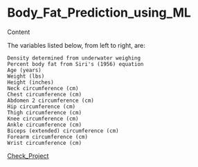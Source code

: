 # Body_Fat_Prediction_using_ML

Content

The variables listed below, from left to right, are:

    Density determined from underwater weighing
    Percent body fat from Siri's (1956) equation
    Age (years)
    Weight (lbs)
    Height (inches)
    Neck circumference (cm)
    Chest circumference (cm)
    Abdomen 2 circumference (cm)
    Hip circumference (cm)
    Thigh circumference (cm)
    Knee circumference (cm)
    Ankle circumference (cm)
    Biceps (extended) circumference (cm)
    Forearm circumference (cm)
    Wrist circumference (cm)


<a href="http://bit.ly/3OL5XyM" target="_blank">Check_Project</a>

